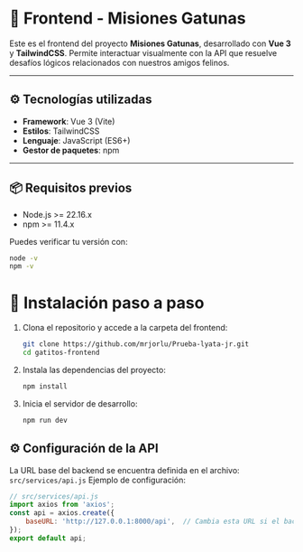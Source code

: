 # 🐾 Frontend - Misiones Gatunas

Este es el frontend del proyecto **Misiones Gatunas**, desarrollado con **Vue 3** y **TailwindCSS**. Permite interactuar visualmente con la API que resuelve desafíos lógicos relacionados con nuestros amigos felinos.

---

## ⚙️ Tecnologías utilizadas

- **Framework**: Vue 3 (Vite)
- **Estilos**: TailwindCSS
- **Lenguaje**: JavaScript (ES6+)
- **Gestor de paquetes**: npm

---

## 📦 Requisitos previos

- Node.js >= 22.16.x
- npm >= 11.4.x

Puedes verificar tu versión con:
```bash
node -v
npm -v
```
# 🚀 Instalación paso a paso
1. Clona el repositorio y accede a la carpeta del frontend:
   ```bash
   git clone https://github.com/mrjorlu/Prueba-lyata-jr.git
   cd gatitos-frontend
2. Instala las dependencias del proyecto:
   ```bash
   npm install
3. Inicia el servidor de desarrollo:
   ```bash
   npm run dev
## ⚙️ Configuración de la API
La URL base del backend se encuentra definida en el archivo:
`src/services/api.js`
Ejemplo de configuración:
```javascript
// src/services/api.js
import axios from 'axios';
const api = axios.create({ 
    baseURL: 'http://127.0.0.1:8000/api',  // Cambia esta URL si el backend está en otro host/puerto
});
export default api;
```
